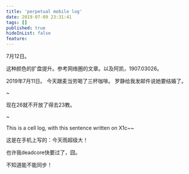 ```yaml
---
title: 'perpetual mobile log'
date: 2019-07-09 23:31:41
tags: []
published: true
hideInList: false
feature: 
---
```

7月12日。

这种颜色的扩盘提升。参考网络圈的文章。以及阿凯，1907.03026。


2019年7月11日。
今天跟麦当劳喝了三杯咖啡。
罗静给我发邮件说她要结婚了。

~


现在26就不开放了得去23教。


~

This is a cell log, with this sentence written on X1c~~

这是在手机上写的：今天雨超级大！

也许我deadcore快要过了，囧。

不知道能不能同步！
